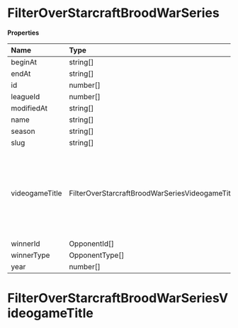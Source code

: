 # FilterOverStarcraftBroodWarSeries

**Properties**

| Name           | Type                                              | Required | Description                                                                                              |
| :------------- | :------------------------------------------------ | :------- | :------------------------------------------------------------------------------------------------------- |
| beginAt        | string[]                                          | ❌       |                                                                                                          |
| endAt          | string[]                                          | ❌       |                                                                                                          |
| id             | number[]                                          | ❌       |                                                                                                          |
| leagueId       | number[]                                          | ❌       |                                                                                                          |
| modifiedAt     | string[]                                          | ❌       |                                                                                                          |
| name           | string[]                                          | ❌       |                                                                                                          |
| season         | string[]                                          | ❌       |                                                                                                          |
| slug           | string[]                                          | ❌       |                                                                                                          |
| videogameTitle | FilterOverStarcraftBroodWarSeriesVideogameTitle[] | ❌       | A videogame title id or slug. <br/>Only for `/csgo/*`, `/codmw/*`, `/fifa/*` and `/ow/*` endpoints <br/> |
| winnerId       | OpponentId[]                                      | ❌       |                                                                                                          |
| winnerType     | OpponentType[]                                    | ❌       |                                                                                                          |
| year           | number[]                                          | ❌       |                                                                                                          |

# FilterOverStarcraftBroodWarSeriesVideogameTitle
